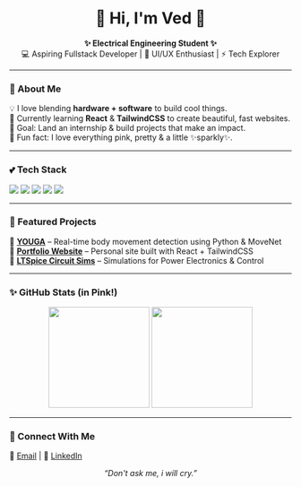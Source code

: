 <h1 align="center">🌸 Hi, I'm Ved 🌸</h1>

<p align="center">
  <b>✨ Electrical Engineering Student ✨</b><br>
  💻 Aspiring Fullstack Developer | 🎨 UI/UX Enthusiast | ⚡ Tech Explorer  
</p>

---

### 🌷 About Me  
💡 I love blending **hardware + software** to build cool things.  
🌱 Currently learning **React** & **TailwindCSS** to create beautiful, fast websites.  
🎯 Goal: Land an internship & build projects that make an impact.  
💖 Fun fact: I love everything pink, pretty & a little ✨sparkly✨.  

---

### 💕 Tech Stack  
<p>
<img src="https://img.shields.io/badge/Python-ff69b4?style=for-the-badge&logo=python&logoColor=white" />
<img src="https://img.shields.io/badge/React-fdb9d8?style=for-the-badge&logo=react&logoColor=black" />
<img src="https://img.shields.io/badge/TailwindCSS-ffc0cb?style=for-the-badge&logo=tailwindcss&logoColor=black" />
<img src="https://img.shields.io/badge/LTspice-ff69b4?style=for-the-badge&logoColor=white" />
<img src="https://img.shields.io/badge/Git-fdb9d8?style=for-the-badge&logo=git&logoColor=black" />
</p>

---

### 🌸 Featured Projects  
💖 [**YOUGA**](https://github.com/your-repo) – Real-time body movement detection using Python & MoveNet  
🎀 [**Portfolio Website**](https://github.com/your-repo) – Personal site built with React + TailwindCSS  
🌷 [**LTSpice Circuit Sims**](https://github.com/your-repo) – Simulations for Power Electronics & Control  

---

### ✨ GitHub Stats (in Pink!)  
<p align="center">
<img src="https://github-readme-stats.vercel.app/api?username=Heyimvm&show_icons=true&theme=rose_pine&title_color=ff69b4&icon_color=ff69b4&text_color=f8d7da&bg_color=fff0f5" height="180px"/>
<img src="https://github-readme-streak-stats.herokuapp.com/?user=YOURUSERNAME&theme=rose_pine&ring=ff69b4&fire=ff69b4&currStreakLabel=ff69b4&background=fff0f5" height="180px"/>
</p>

---

### 🎀 Connect With Me  
💌 [Email](mailto:Vedavarshiniv2@gmail.com) | 💼 [LinkedIn](https://www.linkedin.com/in/vedavarshini-v-913b4a270?utm_source=share&utm_campaign=share_via&utm_content=profile&utm_medium=android_app)
<p align="center">
  <i>“Don't ask me, i will cry.”</i>
</p>
